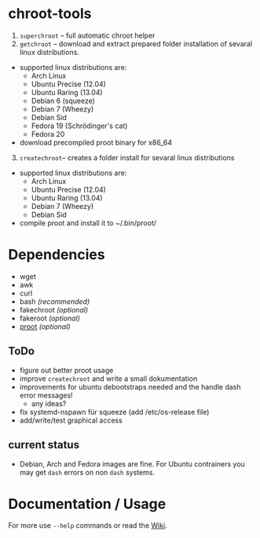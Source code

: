 chroot-tools
============

1. `superchroot` – full automatic chroot helper
2. `getchroot` – download and extract prepared folder installation of sevaral linux distributions. 
  * supported linux distributions are: 
    * Arch Linux
    * Ubuntu Precise (12.04)
    * Ubuntu Raring (13.04)
    * Debian 6 (squeeze)
    * Debian 7 (Wheezy)
    * Debian Sid 
    * Fedora 19 (Schrödinger's cat)
    * Fedora 20
  * download precompiled proot binary for x86_64
3. `createchroot`– creates a folder install for sevaral linux distributions  
  * supported linux distributions are: 
    * Arch Linux 
    * Ubuntu Precise (12.04) 
    * Ubuntu Raring (13.04) 
    * Debian 7 (Wheezy)
    * Debian Sid
  * compile proot and install it to ~/.bin/proot/


# Dependencies

* wget
* awk
* curl
* bash _(recommended)_
* fakechroot _(optional)_
* fakeroot _(optional)_
* [proot](http://proot.me/) _(optional)_

## ToDo

* figure out better proot usage
* improve `createchroot` and write a small dokumentation
* improvements for ubuntu debootstraps needed and the handle dash error messages!
  * any ideas?
* fix systemd-nspawn für squeeze (add /etc/os-release file)
* add/write/test graphical access

## current status 

* Debian, Arch and Fedora images are fine. For Ubuntu contrainers you may get `dash` errors on non `dash` systems.

# Documentation / Usage

For more use `--help` commands or read the [Wiki](https://github.com/markuman/chroot-tools/wiki).
